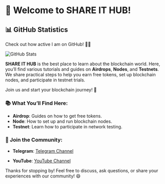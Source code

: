 # 👋 Welcome to **SHARE IT HUB**!
## 📊 **GitHub Statistics**

Check out how active I am on GitHub! 🚀✨

![GitHub Stats](https://github-readme-stats.vercel.app/api?username=shareithub&show_icons=true&count_private=true&hide=prs&hide_title=true&hide_border=true&theme=radical)

**SHARE IT HUB** is the best place to learn about the blockchain world. Here, you’ll find various tutorials and guides on **Airdrops**, **Nodes**, and **Testnets**. We share practical steps to help you earn free tokens, set up blockchain nodes, and participate in testnet trials.

Join us and start your blockchain journey! 🚀

### 📚 What You’ll Find Here:
- **Airdrop**: Guides on how to get free tokens.
- **Node**: How to set up and run blockchain nodes.
- **Testnet**: Learn how to participate in network testing.

### 💬 Join the Community:
- **Telegram**: [Telegram Channel](https://t.me/SHAREITHUB_COM)

- **YouTube**: [YouTube Channel](www.youtube.com/@SHAREITHUB_COM)

Thanks for stopping by! Feel free to discuss, ask questions, or share your experiences with our community! 😄
